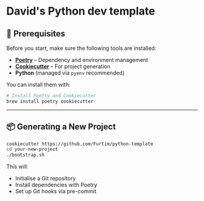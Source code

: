 # David's Python dev template

## 🚀 Prerequisites

Before you start, make sure the following tools are installed:

- **[Poetry](https://python-poetry.org/docs/#installation)** – Dependency and environment management
- **[Cookiecutter](https://cookiecutter.readthedocs.io/en/stable/installation.html)** – For project generation
- **Python** (managed via `pyenv` recommended)

You can install them with:

```bash
# Install Poetry and Cookiecutter
brew install poetry cookiecutter
```

---

## 📦 Generating a New Project

```bash
cookiecutter https://github.com/Furtim/python-template
cd your-new-project
./bootstrap.sh
```

This will:
- Initialise a Git repository
- Install dependencies with Poetry
- Set up Git hooks via pre-commit
